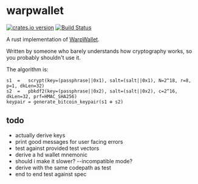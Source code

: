 warpwallet
==========

[![crates.io
version](https://img.shields.io/crates/v/warpwallet.svg)](https://crates.io/crates/warpwallet)
[![Build Status](https://travis-ci.org/casey/warpwallet.svg?branch=master)](https://travis-ci.org/casey/warpwallet)

A rust implementation of [WarpWallet](https://keybase.io/warp).

Written by someone who barely understands how cryptography works, so you probably shouldn't use it.

The algorithm is:

```
s1  =	scrypt(key=(passphrase||0x1), salt=(salt||0x1), N=2^18, r=8, p=1, dkLen=32)
s2  =	pbkdf2(key=(passphrase||0x2), salt=(salt||0x2), c=2^16, dkLen=32, prf=HMAC_SHA256)
keypair = generate_bitcoin_keypair(s1 ⊕ s2)
```

todo
----

- actually derive keys
- print good messages for user facing errors
- test against provided test vectors
- derive a hd wallet mnemonic
- should i make it slower? --incompatible mode?
- derive with the same codepath as test
- end to end test against spec
